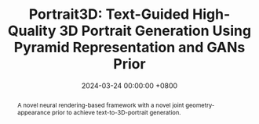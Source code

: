 ---
title:          "Portrait3D: Text-Guided High-Quality 3D Portrait Generation Using Pyramid Representation and GANs Prior"
date:           2024-03-24 00:00:00 +0800
selected:       true
pub:            "ACM Transactions on Graphics (Proceedings of SIGGRAPH)"
pub_pre:        ""
# pub_post:       "Journal Track"
pub_last:       ""
pub_date:       "2024"

abstract: >-
  A novel neural rendering-based framework with a novel joint geometry-appearance prior to achieve text-to-3D-portrait generation.

cover:          /assets/images/publications/portrait3d.png
authors:
  - Yiqian Wu
  - Hao Xu
  - Xiangjun Tang
  - Xien Chen
  - Siyu Tang
  - Zhebin Zhang
  - Chen Li
  - Xiaogang Jin
links:
  Paper: https://arxiv.org/abs/2404.10394
  Video: https://youtu.be/z7xWiD1p1_4
  Project: https://onethousandwu.com/portrait3d.github.io/
  Code: https://github.com/oneThousand1000/Portrait3D
  Supplementary: https://drive.google.com/file/d/1LasG-urCA7rEoITHofBwEk0CloXM0DwX/view?usp=sharing
--- 